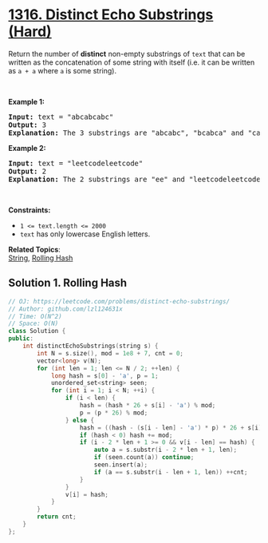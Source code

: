 # [1316. Distinct Echo Substrings (Hard)](https://leetcode.com/problems/distinct-echo-substrings/)

<p>Return the number of <strong>distinct</strong> non-empty substrings of <code>text</code>&nbsp;that can be written as the concatenation of some string with itself (i.e. it can be written as <code>a + a</code>&nbsp;where <code>a</code> is some string).</p>

<p>&nbsp;</p>
<p><strong>Example 1:</strong></p>

<pre><strong>Input:</strong> text = "abcabcabc"
<strong>Output:</strong> 3
<b>Explanation: </b>The 3 substrings are "abcabc", "bcabca" and "cabcab".
</pre>

<p><strong>Example 2:</strong></p>

<pre><strong>Input:</strong> text = "leetcodeleetcode"
<strong>Output:</strong> 2
<b>Explanation: </b>The 2 substrings are "ee" and "leetcodeleetcode".
</pre>

<p>&nbsp;</p>
<p><strong>Constraints:</strong></p>

<ul>
	<li><code>1 &lt;= text.length &lt;= 2000</code></li>
	<li><code>text</code>&nbsp;has only lowercase English letters.</li>
</ul>


**Related Topics**:  
[String](https://leetcode.com/tag/string/), [Rolling Hash](https://leetcode.com/tag/rolling-hash/)

## Solution 1. Rolling Hash

```cpp
// OJ: https://leetcode.com/problems/distinct-echo-substrings/
// Author: github.com/lzl124631x
// Time: O(N^2)
// Space: O(N)
class Solution {
public:
    int distinctEchoSubstrings(string s) {
        int N = s.size(), mod = 1e8 + 7, cnt = 0;
        vector<long> v(N);
        for (int len = 1; len <= N / 2; ++len) {
            long hash = s[0] - 'a', p = 1;
            unordered_set<string> seen;
            for (int i = 1; i < N; ++i) {
                if (i < len) {
                    hash = (hash * 26 + s[i] - 'a') % mod;
                    p = (p * 26) % mod;
                } else {
                    hash = ((hash - (s[i - len] - 'a') * p) * 26 + s[i] - 'a') % mod;
                    if (hash < 0) hash += mod;
                    if (i - 2 * len + 1 >= 0 && v[i - len] == hash) {
                        auto a = s.substr(i - 2 * len + 1, len);
                        if (seen.count(a)) continue;
                        seen.insert(a);
                        if (a == s.substr(i - len + 1, len)) ++cnt;
                    }
                }
                v[i] = hash;
            }
        }
        return cnt;
    }
};
```